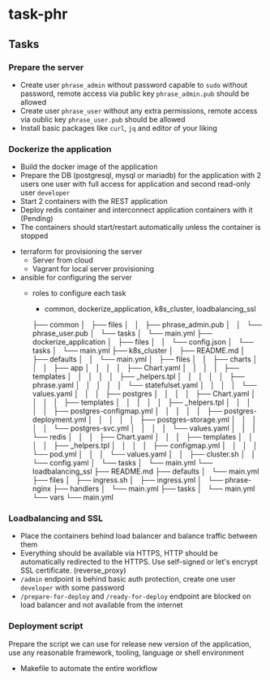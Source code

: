 # task-phr
## Tasks
### Prepare the server
* Create user `phrase_admin` without password capable to `sudo` without password, remote access via public key `phrase_admin.pub` should be allowed
* Create user `phrase_user` without any extra permissions, remote access via oublic key `phrase_user.pub` should be allowed
* Install basic packages like `curl`, `jq` and editor of your liking

### Dockerize the application
* Build the docker image of the application
* Prepare the DB (postgresql, mysql or mariadb) for the application with 2 users one user with full access for application and second  read-only user `developer`
* Start 2 containers with the REST application 
* Deploy redis container and interconnect application containers with it (Pending)
* The containers should start/restart automatically unless the container is stopped

- terraform for provisioning the server
    - Server from cloud
    - Vagrant for local server provisioning
- ansible for configuring the server
    - roles to configure each task
        - common, dockerize_application, k8s_cluster, loadbalancing_ssl

        ├── common
    │   ├── files
    │   │   ├── phrase_admin.pub
    │   │   └── phrase_user.pub
    │   └── tasks
    │       └── main.yml
    ├── dockerize_application
    │   ├── files
    │   │   └── config.json
    │   └── tasks
    │       └── main.yml
    ├── k8s_cluster
    │   ├── README.md
    │   ├── defaults
    │   │   └── main.yml
    │   ├── files
    │   │   ├── charts
    │   │   │   ├── app
    │   │   │   │   ├── Chart.yaml
    │   │   │   │   ├── templates
    │   │   │   │   │   ├── _helpers.tpl
    │   │   │   │   │   ├── phrase.yaml
    │   │   │   │   │   └── statefulset.yaml
    │   │   │   │   └── values.yaml
    │   │   │   ├── postgres
    │   │   │   │   ├── Chart.yaml
    │   │   │   │   ├── templates
    │   │   │   │   │   ├── _helpers.tpl
    │   │   │   │   │   ├── postgres-configmap.yml
    │   │   │   │   │   ├── postgres-deployment.yml
    │   │   │   │   │   ├── postgres-storage.yml
    │   │   │   │   │   └── postgres-svc.yml
    │   │   │   │   └── values.yaml
    │   │   │   └── redis
    │   │   │       ├── Chart.yaml
    │   │   │       ├── templates
    │   │   │       │   ├── _helpers.tpl
    │   │   │       │   ├── configmap.yml
    │   │   │       │   └── pod.yml
    │   │   │       └── values.yaml
    │   │   ├── cluster.sh
    │   │   └── config.yaml
    │   └── tasks
    │       └── main.yml
    └── loadbalancing_ssl
        ├── README.md
        ├── defaults
        │   └── main.yml
        ├── files
        │   ├── ingress.sh
        │   ├── ingress.yml
        │   └── phrase-nginx
        ├── handlers
        │   └── main.yml
        ├── tasks
        │   └── main.yml
        └── vars
            └── main.yml

### Loadbalancing and SSL
* Place the containers behind load balancer and balance traffic between them 
* Everything should be available via HTTPS, HTTP should be automatically redirected to the HTTPS. Use self-signed or let's encrypt SSL certificate. (reverse_proxy)
* `/admin` endpoint is behind basic auth protection, create one user `developer` with some password
* `/prepare-for-deploy` and `/ready-for-deploy` endpoint are blocked on load balancer and not available from the internet

### Deployment script
Prepare the script we can use for release new version of the application, use any reasonable framework, tooling, language or shell environment
- Makefile to automate the entire workflow